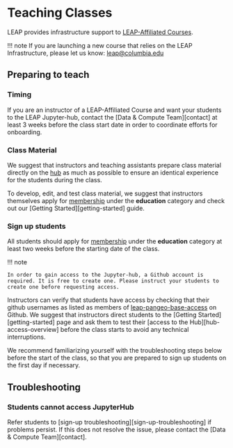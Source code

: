 # Teaching Classes

LEAP provides infrastructure support to [LEAP-Affiliated Courses](https://leap.columbia.edu/education/education-curriculum/).

!!! note
    If you are launching a new course that relies on the LEAP Infrastructure, please let us know: [leap@columbia.edu](mailto:leap@columbia.edu)


## Preparing to teach

### Timing

If you are an instructor of a LEAP-Affiliated Course and want your students to the LEAP Jupyter-hub, contact the [Data & Compute Team][contact] at least 3 weeks before the class start date in order to coordinate efforts for onboarding.

### Class Material

We suggest that instructors and teaching assistants prepare class material directly on the [hub](https://leap.2i2c.cloud/) as much as possible to ensure an identical experience for the students during the class.

To develop, edit, and test class material, we suggest that instructors themselves apply for [membership](https://forms.gle/RpeaMZh5btTdZtzu8) under the **education** category and check out our [Getting Started][getting-started] guide.

### Sign up students

All students should apply for [membership](https://forms.gle/RpeaMZh5btTdZtzu8) under the **education** category at least two weeks before the starting date of the class.

!!! note

    In order to gain access to the Jupyter-hub, a Github account is required. It is free to create one. Please instruct your students to create one before requesting access.

Instructors can verify that students have access by checking that their github usernames as listed as members of [leap-pangeo-base-access](https://github.com/orgs/leap-stc/teams/leap-pangeo-base-access) on Github. We suggest that instructors direct students to the [Getting Started][getting-started] page and ask them to test their [access to the Hub][hub-access-overview] before the class starts to avoid any technical interruptions.

We recommend familiarizing yourself with the troubleshooting steps below before the start of the class, so that you are prepared to sign up students on the first day if necessary.

## Troubleshooting

### Students cannot access JupyterHub

Refer students to [sign-up troubleshooting][sign-up-troubleshooting] if problems persist. If this does not resolve the issue, please contact the [Data & Compute Team][contact].
